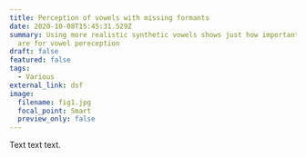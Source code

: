 ```yaml
---
title: Perception of vowels with missing formants
date: 2020-10-08T15:45:31.529Z
summary: Using more realistic synthetic vowels shows just how important formants
  are for vowel pereception
draft: false
featured: false
tags:
  - Various
external_link: dsf
image:
  filename: fig1.jpg
  focal_point: Smart
  preview_only: false
---
```

Text text text.